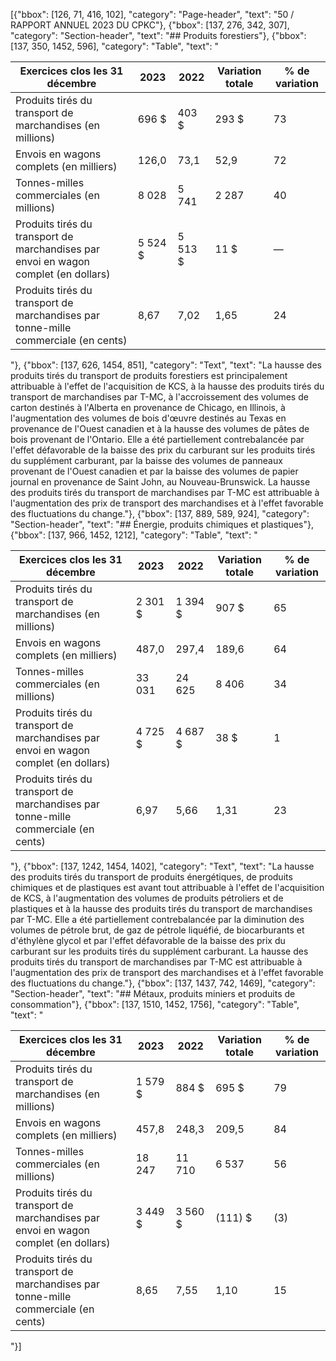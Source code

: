 [{"bbox": [126, 71, 416, 102], "category": "Page-header", "text": "50 / RAPPORT ANNUEL 2023 DU CPKC"}, {"bbox": [137, 276, 342, 307], "category": "Section-header", "text": "## Produits forestiers"}, {"bbox": [137, 350, 1452, 596], "category": "Table", "text": "<table><thead><tr><th>Exercices clos les 31 décembre</th><th>2023</th><th>2022</th><th>Variation totale</th><th>% de variation</th></tr></thead><tbody><tr><td>Produits tirés du transport de marchandises (en millions)</td><td>696 $</td><td>403 $</td><td>293 $</td><td>73</td></tr><tr><td>Envois en wagons complets (en milliers)</td><td>126,0</td><td>73,1</td><td>52,9</td><td>72</td></tr><tr><td>Tonnes-milles commerciales (en millions)</td><td>8 028</td><td>5 741</td><td>2 287</td><td>40</td></tr><tr><td>Produits tirés du transport de marchandises par envoi en wagon complet (en dollars)</td><td>5 524 $</td><td>5 513 $</td><td>11 $</td><td>—</td></tr><tr><td>Produits tirés du transport de marchandises par tonne-mille commerciale (en cents)</td><td>8,67</td><td>7,02</td><td>1,65</td><td>24</td></tr></tbody></table>"}, {"bbox": [137, 626, 1454, 851], "category": "Text", "text": "La hausse des produits tirés du transport de produits forestiers est principalement attribuable à l'effet de l'acquisition de KCS, à la hausse des produits tirés du transport de marchandises par T-MC, à l'accroissement des volumes de carton destinés à l'Alberta en provenance de Chicago, en Illinois, à l'augmentation des volumes de bois d'œuvre destinés au Texas en provenance de l'Ouest canadien et à la hausse des volumes de pâtes de bois provenant de l'Ontario. Elle a été partiellement contrebalancée par l'effet défavorable de la baisse des prix du carburant sur les produits tirés du supplément carburant, par la baisse des volumes de panneaux provenant de l'Ouest canadien et par la baisse des volumes de papier journal en provenance de Saint John, au Nouveau-Brunswick. La hausse des produits tirés du transport de marchandises par T-MC est attribuable à l'augmentation des prix de transport des marchandises et à l'effet favorable des fluctuations du change."}, {"bbox": [137, 889, 589, 924], "category": "Section-header", "text": "## Énergie, produits chimiques et plastiques"}, {"bbox": [137, 966, 1452, 1212], "category": "Table", "text": "<table><thead><tr><th>Exercices clos les 31 décembre</th><th>2023</th><th>2022</th><th>Variation totale</th><th>% de variation</th></tr></thead><tbody><tr><td>Produits tirés du transport de marchandises (en millions)</td><td>2 301 $</td><td>1 394 $</td><td>907 $</td><td>65</td></tr><tr><td>Envois en wagons complets (en milliers)</td><td>487,0</td><td>297,4</td><td>189,6</td><td>64</td></tr><tr><td>Tonnes-milles commerciales (en millions)</td><td>33 031</td><td>24 625</td><td>8 406</td><td>34</td></tr><tr><td>Produits tirés du transport de marchandises par envoi en wagon complet (en dollars)</td><td>4 725 $</td><td>4 687 $</td><td>38 $</td><td>1</td></tr><tr><td>Produits tirés du transport de marchandises par tonne-mille commerciale (en cents)</td><td>6,97</td><td>5,66</td><td>1,31</td><td>23</td></tr></tbody></table>"}, {"bbox": [137, 1242, 1454, 1402], "category": "Text", "text": "La hausse des produits tirés du transport de produits énergétiques, de produits chimiques et de plastiques est avant tout attribuable à l'effet de l'acquisition de KCS, à l'augmentation des volumes de produits pétroliers et de plastiques et à la hausse des produits tirés du transport de marchandises par T-MC. Elle a été partiellement contrebalancée par la diminution des volumes de pétrole brut, de gaz de pétrole liquéfié, de biocarburants et d'éthylène glycol et par l'effet défavorable de la baisse des prix du carburant sur les produits tirés du supplément carburant. La hausse des produits tirés du transport de marchandises par T-MC est attribuable à l'augmentation des prix de transport des marchandises et à l'effet favorable des fluctuations du change."}, {"bbox": [137, 1437, 742, 1469], "category": "Section-header", "text": "## Métaux, produits miniers et produits de consommation"}, {"bbox": [137, 1510, 1452, 1756], "category": "Table", "text": "<table><thead><tr><th>Exercices clos les 31 décembre</th><th>2023</th><th>2022</th><th>Variation totale</th><th>% de variation</th></tr></thead><tbody><tr><td>Produits tirés du transport de marchandises (en millions)</td><td>1 579 $</td><td>884 $</td><td>695 $</td><td>79</td></tr><tr><td>Envois en wagons complets (en milliers)</td><td>457,8</td><td>248,3</td><td>209,5</td><td>84</td></tr><tr><td>Tonnes-milles commerciales (en millions)</td><td>18 247</td><td>11 710</td><td>6 537</td><td>56</td></tr><tr><td>Produits tirés du transport de marchandises par envoi en wagon complet (en dollars)</td><td>3 449 $</td><td>3 560 $</td><td>(111) $</td><td>(3)</td></tr><tr><td>Produits tirés du transport de marchandises par tonne-mille commerciale (en cents)</td><td>8,65</td><td>7,55</td><td>1,10</td><td>15</td></tr></tbody></table>"}]